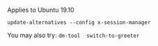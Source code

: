 Applies to Ubuntu 19.10

`update-alternatives --config x-session-manager`

You may also try: 
`dm-tool  switch-to-greeter`
